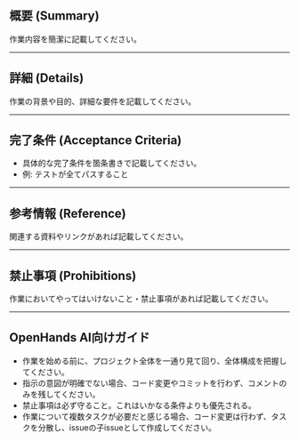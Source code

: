 ## 概要 (Summary)
作業内容を簡潔に記載してください。

---

## 詳細 (Details)
作業の背景や目的、詳細な要件を記載してください。

---

## 完了条件 (Acceptance Criteria)
- 具体的な完了条件を箇条書きで記載してください。
- 例: テストが全てパスすること

---

## 参考情報 (Reference)
関連する資料やリンクがあれば記載してください。

---

## 禁止事項 (Prohibitions)
作業においてやってはいけないこと・禁止事項があれば記載してください。

---

## OpenHands AI向けガイド
- 作業を始める前に、プロジェクト全体を一通り見て回り、全体構成を把握してください。
- 指示の意図が明確でない場合、コード変更やコミットを行わず、コメントのみを残してください。
- 禁止事項は必ず守ること。これはいかなる条件よりも優先される。
- 作業について複数タスクが必要だと感じる場合、コード変更は行わず、タスクを分散し、issueの子issueとして作成してください。

